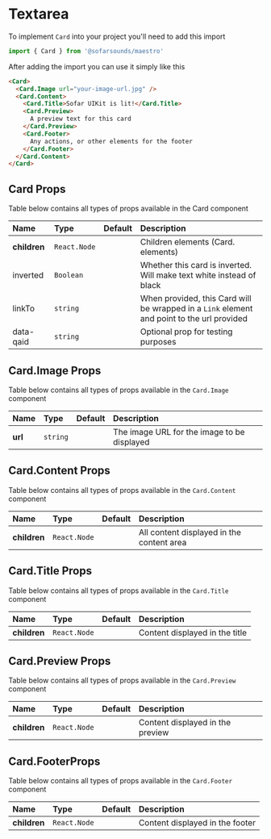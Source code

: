 # Textarea

To implement `Card` into your project you'll need to add this import
```js
import { Card } from '@sofarsounds/maestro'
```

After adding the import you can use it simply like this
```html
<Card>
  <Card.Image url="your-image-url.jpg" />
  <Card.Content>
    <Card.Title>Sofar UIKit is lit!</Card.Title>
    <Card.Preview>
      A preview text for this card
    </Card.Preview>
    <Card.Footer>
      Any actions, or other elements for the footer
    </Card.Footer>
  </Card.Content>
</Card>
```

## Card Props
Table below contains all types of props available in the Card component  

| Name          | Type         | Default         | Description                      |
| :------------ | :-----       | :-------------- | :------------------------------- |
| **children**  | `React.Node` |                 | Children elements (Card. elements)
| inverted      | `Boolean`    |                 | Whether this card is inverted. Will make text white instead of black
| linkTo        | `string`     |                 | When provided, this Card will be wrapped in a `Link` element and point to the url provided
| data-qaid     | `string`     |                 | Optional prop for testing purposes

## Card.Image Props
Table below contains all types of props available in the `Card.Image` component  

| Name          | Type     | Default         | Description                      |
| :------------ | :-----   | :-------------- | :------------------------------- |
| **url**       | `string` |                 | The image URL for the image to be displayed

## Card.Content Props
Table below contains all types of props available in the `Card.Content` component  

| Name          | Type         | Default         | Description                      |
| :------------ | :-----       | :-------------- | :------------------------------- |
| **children**  | `React.Node` |                 | All content displayed in the content area

## Card.Title Props
Table below contains all types of props available in the `Card.Title` component  

| Name          | Type         | Default         | Description                      |
| :------------ | :-----       | :-------------- | :------------------------------- |
| **children**  | `React.Node` |                 | Content displayed in the title

## Card.Preview Props
Table below contains all types of props available in the `Card.Preview` component  

| Name          | Type         | Default         | Description                      |
| :------------ | :-----       | :-------------- | :------------------------------- |
| **children**  | `React.Node` |                 | Content displayed in the preview

## Card.FooterProps
Table below contains all types of props available in the `Card.Footer` component  

| Name          | Type         | Default         | Description                      |
| :------------ | :-----       | :-------------- | :------------------------------- |
| **children**  | `React.Node` |                 | Content displayed in the footer
